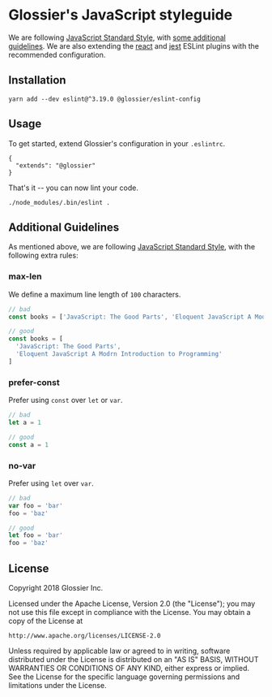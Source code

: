 # Glossier's JavaScript styleguide
We are following [JavaScript Standard Style](https://standardjs.com), with [some additional guidelines](#additional-guidelines). We are also extending the [react](https://github.com/yannickcr/eslint-plugin-react) and [jest](https://github.com/jest-community/eslint-plugin-jest) ESLint plugins with the recommended configuration.

## Installation
```
yarn add --dev eslint@^3.19.0 @glossier/eslint-config
```

## Usage
To get started, extend Glossier's configuration in your `.eslintrc`.

```
{
  "extends": "@glossier"
}
```

That's it -- you can now lint your code.

```
./node_modules/.bin/eslint .
```

## Additional Guidelines
As mentioned above, we are following [JavaScript Standard Style](https://standardjs.com), with the following extra rules:

### max-len
We define a maximum line length of `100` characters.

```js
// bad
const books = ['JavaScript: The Good Parts', 'Eloquent JavaScript A Modrn Introduction to Programming']

// good
const books = [
  'JavaScript: The Good Parts',
  'Eloquent JavaScript A Modrn Introduction to Programming'
]
```

### prefer-const
Prefer using `const` over `let` or `var`.

```js
// bad
let a = 1

// good
const a = 1
```

### no-var
Prefer using `let` over `var`.

```js
// bad
var foo = 'bar'
foo = 'baz'

// good 
let foo = 'bar'
foo = 'baz'
```


## License
Copyright 2018 Glossier Inc.

Licensed under the Apache License, Version 2.0 (the "License");
you may not use this file except in compliance with the License.
You may obtain a copy of the License at

    http://www.apache.org/licenses/LICENSE-2.0

Unless required by applicable law or agreed to in writing, software
distributed under the License is distributed on an "AS IS" BASIS,
WITHOUT WARRANTIES OR CONDITIONS OF ANY KIND, either express or implied.
See the License for the specific language governing permissions and
limitations under the License.
